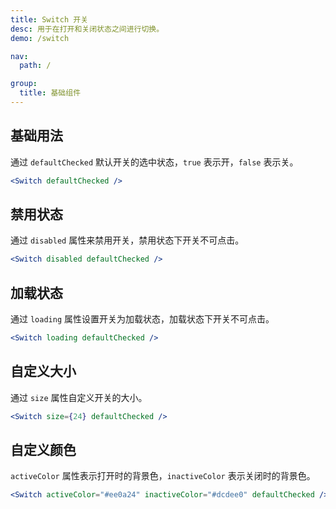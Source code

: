 ```yaml
---
title: Switch 开关
desc: 用于在打开和关闭状态之间进行切换。
demo: /switch

nav:
  path: /

group:
  title: 基础组件
---
```


## 基础用法

通过 `defaultChecked` 默认开关的选中状态，`true` 表示开，`false` 表示关。

```jsx
<Switch defaultChecked />
```

## 禁用状态

通过 `disabled` 属性来禁用开关，禁用状态下开关不可点击。

```jsx
<Switch disabled defaultChecked />
```

## 加载状态

通过 `loading` 属性设置开关为加载状态，加载状态下开关不可点击。

```jsx
<Switch loading defaultChecked />
```

## 自定义大小

通过 `size` 属性自定义开关的大小。

```jsx
<Switch size={24} defaultChecked />
```

## 自定义颜色

`activeColor` 属性表示打开时的背景色，`inactiveColor` 表示关闭时的背景色。

```jsx
<Switch activeColor="#ee0a24" inactiveColor="#dcdee0" defaultChecked />
```

